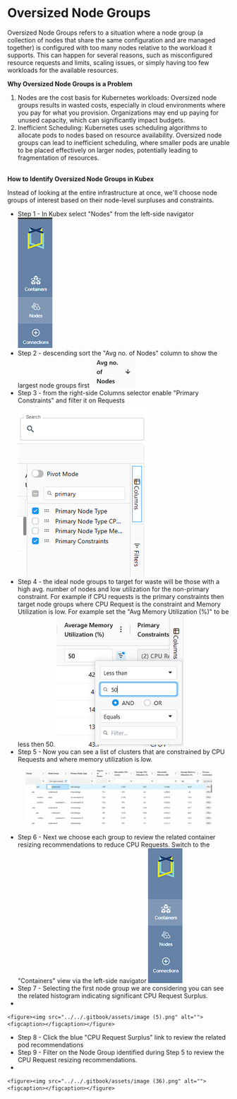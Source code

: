 # Oversized Node Groups

Oversized Node Groups refers to a situation where a node group (a collection of nodes that share the same configuration and are managed together) is configured with too many nodes relative to the workload it supports. This can happen for several reasons, such as misconfigured resource requests and limits, scaling issues, or simply having too few workloads for the available resources.

**Why Oversized Node Groups is a Problem**

1. Nodes are the cost basis for Kubernetes workloads: Oversized node groups results in wasted costs, especially in cloud environments where you pay for what you provision.  Organizations may end up paying for unused capacity, which can significantly impact budgets.
2. Inefficient Scheduling: Kubernetes uses scheduling algorithms to allocate pods to nodes based on resource availability. Oversized node groups can lead to inefficient scheduling, where smaller pods are unable to be placed effectively on larger nodes, potentially leading to fragmentation of resources.





\
**How to Identify Oversized Node Groups in Kubex**



Instead of looking at the entire infrastructure at once, we'll choose node groups of interest based on their node-level surpluses and constraints.

* Step 1 - In Kubex select "Nodes" from the left-side navigator ![](<../../.gitbook/assets/image (7).png>)
* Step 2 - descending sort the "Avg no. of Nodes" column to show the largest node groups first ![](<../../.gitbook/assets/image (8).png>)
* Step 3 - from the right-side Columns selector enable "Primary Constraints" and filter it on Requests  ![](<../../.gitbook/assets/image (9).png>)
* Step 4 - the ideal node groups to target for waste will be those with a high avg. number of nodes and low utilization for the non-primary constraint.  For example if CPU requests is the primary constraints then target node groups where CPU Request is the constraint and Memory Utilization is low.  For example set the "Avg Memory Utilization (%)" to be less then 50. ![](<../../.gitbook/assets/image (10).png>)
* Step 5 - Now you can see a list of clusters that are constrained by CPU Requests and where memory utilization is low. &#x20;

<figure><img src="../../.gitbook/assets/image (1) (1) (1) (1) (1).png" alt=""><figcaption></figcaption></figure>

* Step 6 - Next we choose each group to review the related container resizing recommendations to reduce CPU Requests.  Switch to the "Containers" view via the left-side navigator ![](<../../.gitbook/assets/image (2) (1) (1) (1).png>)
* Step 7 - Selecting the first node group we are considering you can see the related histogram indicating significant CPU Request Surplus.
*

    <figure><img src="../../.gitbook/assets/image (5).png" alt=""><figcaption></figcaption></figure>
* Step 8 - Click the blue "CPU Request Surplus" link to review the related pod recommendations
* Step 9 - Filter on the Node Group identified during Step 5 to review the CPU Request resizing recommendations.
*

    <figure><img src="../../.gitbook/assets/image (36).png" alt=""><figcaption></figcaption></figure>
